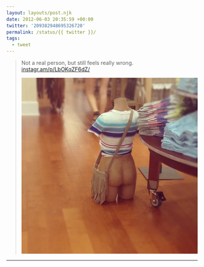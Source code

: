 ```yaml
---
layout: layouts/post.njk
date: 2012-06-03 20:35:59 +00:00
twitter: '209382948695326720'
permalink: /status/{{ twitter }}/
tags: 
  - tweet
---
```


> Not a real person, but still feels really wrong. [instagr.am/p/LbOKqZF6dZ/](http://instagr.am/p/LbOKqZF6dZ/)
> 
> ![mannequin torso on the ground wearing a shirt but no pants](/img/_insta/11190216_1438298733150110_129515506_n.jpg)

---
